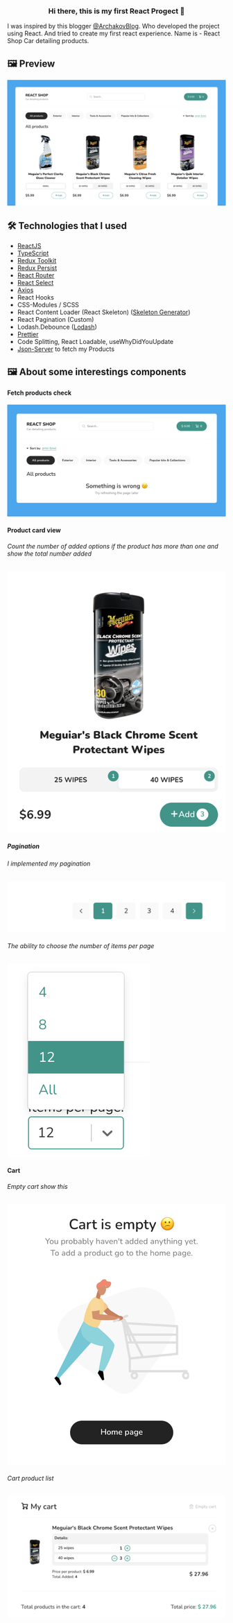 <h3 align="center">
Hi there, this is my first React Progect  👋
</h3>

I was inspired by this blogger <a href="https://www.youtube.com/@ArchakovBlog">@ArchakovBlog</a>. Who developed the project using React. 
And tried to create my first react experience. Name is -  React Shop Car detailing products.

## 🖼️ Preview
<img src="https://raw.githubusercontent.com/BrunoUA96/react-car-detailing-shop/main/image-preview/principal-view.png">

## 🛠 Technologies that I used

- <a href="https://react.dev/">ReactJS</a>
- <a href="https://www.typescriptlang.org/">TypeScript</a>
- <a href="https://redux-toolkit.js.org/">Redux Toolkit</a>
- <a href="https://www.npmjs.com/package/redux-persist">Redux Persist </a>
- <a href="https://reactrouter.com/en/main">React Router</a>
-  <a href="https://react-select.com/home">React Select</a>
-  <a href="https://axios-http.com/docs/intro">Axios</a>
- React Hooks 
- CSS-Modules / SCSS
- React Content Loader (React Skeleton) (<a href="https://skeletonreact.com/">Skeleton Generator</a>)
- React Pagination (Custom)
- Lodash.Debounce (<a href="https://lodash.com/">Lodash</a>)
- <a href="https://prettier.io/">Prettier</a>
- Code Splitting, React Loadable, useWhyDidYouUpdate
- <a href="https://github.com/typicode/json-server">Json-Server</a> to fetch my Products

## 🖼️ About some interestings components

#### Fetch products check
<img src="https://raw.githubusercontent.com/BrunoUA96/react-car-detailing-shop/main/image-preview/principal-view-error.png">

#### Product card view
###### Count the number of added options if the product has more than one and show the total number added
<img src="https://raw.githubusercontent.com/BrunoUA96/react-car-detailing-shop/main/image-preview/card-item-view.png">

##### Pagination
###### I implemented my pagination
<img src="https://raw.githubusercontent.com/BrunoUA96/react-car-detailing-shop/main/image-preview/pagination-view.png">

###### The ability to choose the number of items per page
<img src="https://raw.githubusercontent.com/BrunoUA96/react-car-detailing-shop/main/image-preview/items-per-page-opened.png">

#### Cart

###### Empty cart show this
<img src="https://raw.githubusercontent.com/BrunoUA96/react-car-detailing-shop/main/image-preview/cart-empty.png">

###### Cart product list
<img src="https://raw.githubusercontent.com/BrunoUA96/react-car-detailing-shop/main/image-preview/cart-item-view.png">